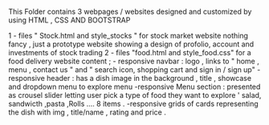
 This Folder contains 3 webpages / websites designed and customized by using 
 HTML , CSS AND BOOTSTRAP

 1 - files " Stock.html and  style_stocks " for stock market website 
 nothing fancy , just a prototype website showing a design of profolio, account and investments of stock trading
 2 - files "food.html and style_food.css" for a food delivery website
   content ; 
    - responsive navbar : logo , links to " home , menu , contact us " and  " search icon, shopping cart and sign in / sign up"
    -responsive header : has a dish image in the background , title , showcase and dropdown menu to explore menu
    -responsive Menu section : presented as crousel slider letting user pick a type of food they want to explore 
    ' salad, sandwicth ,pasta ,Rolls .... 8 items . 
    -responsive grids of cards representing the dish with img , title/name , rating and price . 